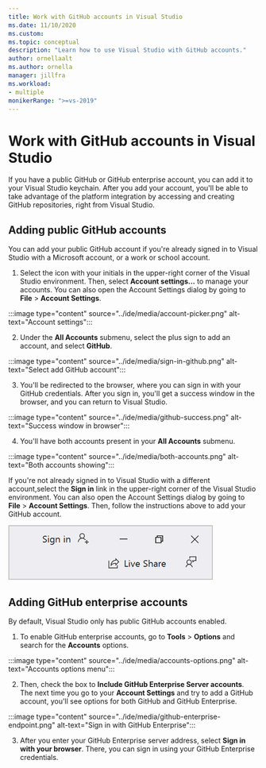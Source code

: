 ```yaml
---
title: Work with GitHub accounts in Visual Studio
ms.date: 11/10/2020
ms.custom: 
ms.topic: conceptual
description: "Learn how to use Visual Studio with GitHub accounts."
author: ornellaalt
ms.author: ornella
manager: jillfra
ms.workload:
- multiple
monikerRange: ">=vs-2019"
---
```

# Work with GitHub accounts in Visual Studio

If you have a public GitHub or GitHub enterprise account, you can add it to your Visual Studio keychain. After you add your account, you'll be able to take advantage of the platform integration by accessing and creating GitHub repositories, right from Visual Studio.  

## Adding public GitHub accounts

You can add your public GitHub account if you're already signed in to Visual Studio with a Microsoft account, or a work or school account.

1. Select the icon with your initials in the upper-right corner of the Visual Studio environment. Then, select **Account settings...** to manage your accounts. You can also open the Account Settings dialog by going to **File** > **Account Settings**.

:::image type="content" source="../ide/media/account-picker.png" alt-text="Account settings":::

2. Under the **All Accounts** submenu, select the plus sign to add an account, and select **GitHub**.

:::image type="content" source="../ide/media/sign-in-github.png" alt-text="Select add GitHub account":::

3. You'll be redirected to the browser, where you can sign in with your GitHub credentials. After you sign in, you'll get a success window in the browser, and you can return to Visual Studio.

:::image type="content" source="../ide/media/github-success.png" alt-text="Success window in browser":::

4. You'll have both accounts present in your **All Accounts** submenu.

:::image type="content" source="../ide/media/both-accounts.png" alt-text="Both accounts showing":::

If you're not already signed in to Visual Studio with a different account,select the **Sign in** link in the upper-right corner of the Visual Studio environment. You can also open the Account Settings dialog by going to **File** > **Account Settings**. Then, follow the instructions above to add your GitHub account.

![Not signed in user](../ide/media/vs2019_usernotsignedin.png)

## Adding GitHub enterprise accounts

By default, Visual Studio only has public GitHub accounts enabled.

1. To enable GitHub enterprise accounts, go to **Tools** > **Options** and search for the **Accounts** options.

:::image type="content" source="../ide/media/accounts-options.png" alt-text="Accounts options menu":::

2. Then, check the box to **Include GitHub Enterprise Server accounts**. The next time you go to your **Account Settings** and try to add a GitHub account, you'll see options for both GitHub and GitHub Enterprise.

:::image type="content" source="../ide/media/github-enterprise-endpoint.png" alt-text="Sign in with GitHub Enterprise":::

3. After you enter your GitHub Enterprise server address, select **Sign in with your browser**. There, you can sign in using your GitHub Enterprise credentials.
